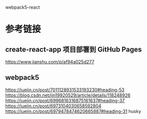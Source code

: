 webpack5-react

# 参考链接

## create-react-app 项目部署到 GitHub Pages

https://www.jianshu.com/p/af94a025d277

## webpack5

https://juejin.cn/post/7011128931533193230#heading-53
https://blog.csdn.net/jin19920529/article/details/118248926
https://juejin.cn/post/6996816316875161637#heading-37
https://juejin.cn/post/6973104030658592804
https://juejin.cn/post/6979478474620665887#heading-31 husky
